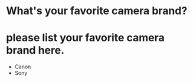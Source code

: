 # What's your favorite camera brand?

# please list your favorite camera brand here.
- Canon
- Sony
